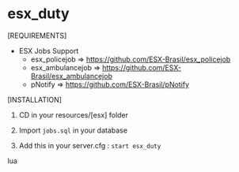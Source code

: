 # esx_duty

[REQUIREMENTS]
  
* ESX Jobs Support
  * esx_policejob => https://github.com/ESX-Brasil/esx_policejob
  * esx_ambulancejob => https://github.com/ESX-Brasil/esx_ambulancejob
  * pNotify => https://github.com/ESX-Brasil/pNotify
  
[INSTALLATION]

1) CD in your resources/[esx] folder

2) Import ``jobs.sql`` in your database

3) Add this in your server.cfg :
``start esx_duty``

lua
